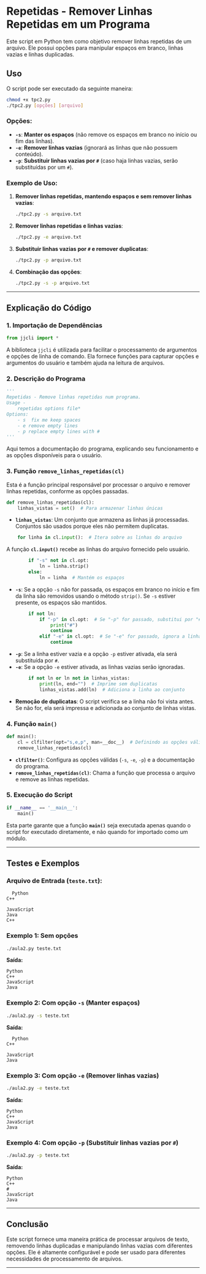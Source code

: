 
# **Repetidas - Remover Linhas Repetidas em um Programa**

Este script em Python tem como objetivo remover linhas repetidas de um arquivo. Ele possui opções para manipular espaços em branco, linhas vazias e linhas duplicadas.

## **Uso**

O script pode ser executado da seguinte maneira:

```bash
chmod +x tpc2.py
./tpc2.py [opções] [arquivo]
```

### **Opções:**
- **`-s`**: **Manter os espaços** (não remove os espaços em branco no início ou fim das linhas).
- **`-e`**: **Remover linhas vazias** (ignorará as linhas que não possuem conteúdo).
- **`-p`**: **Substituir linhas vazias por `#`** (caso haja linhas vazias, serão substituídas por um `#`).

### **Exemplo de Uso:**

1. **Remover linhas repetidas, mantendo espaços e sem remover linhas vazias**:
    ```bash
    ./tpc2.py -s arquivo.txt
    ```

2. **Remover linhas repetidas e linhas vazias**:
    ```bash
    ./tpc2.py -e arquivo.txt
    ```

3. **Substituir linhas vazias por `#` e remover duplicatas**:
    ```bash
    ./tpc2.py -p arquivo.txt
    ```

4. **Combinação das opções**:
    ```bash
    ./tpc2.py -s -p arquivo.txt
    ```

---

## **Explicação do Código**

### **1. Importação de Dependências**

```python
from jjcli import *
```

A biblioteca `jjcli` é utilizada para facilitar o processamento de argumentos e opções de linha de comando. Ela fornece funções para capturar opções e argumentos do usuário e também ajuda na leitura de arquivos.

### **2. Descrição do Programa**

```python
'''
Repetidas - Remove linhas repetidas num programa. 
Usage - 
    repetidas options file*
Options: 
    - s  fix me keep spaces 
    - e remove empty lines 
    - p replace empty lines with #
'''
```

Aqui temos a documentação do programa, explicando seu funcionamento e as opções disponíveis para o usuário.

### **3. Função `remove_linhas_repetidas(cl)`**

Esta é a função principal responsável por processar o arquivo e remover linhas repetidas, conforme as opções passadas.

```python
def remove_linhas_repetidas(cl): 
    linhas_vistas = set()  # Para armazenar linhas únicas
```

- **`linhas_vistas`**: Um conjunto que armazena as linhas já processadas. Conjuntos são usados porque eles não permitem duplicatas.

```python
    for linha in cl.input():  # Itera sobre as linhas do arquivo
```

A função **`cl.input()`** recebe as linhas do arquivo fornecido pelo usuário.

```python
        if "-s" not in cl.opt: 
            ln = linha.strip()  
        else:
            ln = linha  # Mantém os espaços
```

- **`-s`**: Se a opção `-s` não for passada, os espaços em branco no início e fim da linha são removidos usando o método `strip()`. Se `-s` estiver presente, os espaços são mantidos.

```python
        if not ln:
            if "-p" in cl.opt:  # Se "-p" for passado, substitui por "#"
                print("#")
                continue
            elif "-e" in cl.opt:  # Se "-e" for passado, ignora a linha vazia
                continue  
```

- **`-p`**: Se a linha estiver vazia e a opção `-p` estiver ativada, ela será substituída por `#`.
- **`-e`**: Se a opção `-e` estiver ativada, as linhas vazias serão ignoradas.

```python
        if not ln or ln not in linhas_vistas:  
            print(ln, end="")  # Imprime sem duplicatas
            linhas_vistas.add(ln)  # Adiciona a linha ao conjunto
```

- **Remoção de duplicatas**: O script verifica se a linha não foi vista antes. Se não for, ela será impressa e adicionada ao conjunto de linhas vistas.

### **4. Função `main()`**

```python
def main(): 
    cl = clfilter(opt="s,e,p", man=__doc__)  # Definindo as opções válidas: -s, -e, -p
    remove_linhas_repetidas(cl)
```

- **`clfilter()`**: Configura as opções válidas (`-s`, `-e`, `-p`) e a documentação do programa.
- **`remove_linhas_repetidas(cl)`**: Chama a função que processa o arquivo e remove as linhas repetidas.

### **5. Execução do Script**

```python
if __name__ == '__main__': 
    main()
```

Esta parte garante que a função **`main()`** seja executada apenas quando o script for executado diretamente, e não quando for importado como um módulo.

---

## **Testes e Exemplos**

### **Arquivo de Entrada (`teste.txt`):**
```
  Python  
C++
  
JavaScript
Java  
C++
```

### **Exemplo 1: Sem opções**

```bash
./aula2.py teste.txt
```

**Saída:**
```
Python
C++
JavaScript
Java
```

### **Exemplo 2: Com opção `-s` (Manter espaços)**

```bash
./aula2.py -s teste.txt
```

**Saída:**
```
  Python  
C++
  
JavaScript
Java  
```

### **Exemplo 3: Com opção `-e` (Remover linhas vazias)**

```bash
./aula2.py -e teste.txt
```

**Saída:**
```
Python
C++
JavaScript
Java
```

### **Exemplo 4: Com opção `-p` (Substituir linhas vazias por `#`)**

```bash
./aula2.py -p teste.txt
```

**Saída:**
```
Python
C++
#
JavaScript
Java
```

---

## **Conclusão**

Este script fornece uma maneira prática de processar arquivos de texto, removendo linhas duplicadas e manipulando linhas vazias com diferentes opções. Ele é altamente configurável e pode ser usado para diferentes necessidades de processamento de arquivos. 

---

